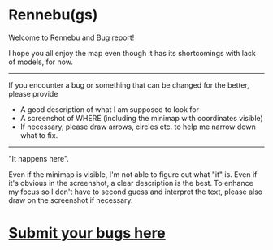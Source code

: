 # Rennebu(gs)
Welcome to Rennebu and Bug report!

I hope you all enjoy the map
even though it has its shortcomings with lack of models, for now.

----

If you encounter a bug or something that can be changed for the better, please provide
- A good description of what I am supposed to look for
- A screenshot of WHERE (including the minimap with coordinates visible)
- If necessary, please draw arrows, circles etc. to help me narrow down what to fix.

----

"It happens here".

Even if the minimap is visible, I'm not able to figure out what "it" is.
Even if it's obvious in the screenshot, a clear description is the best.
To enhance my focus so I don't have to second guess and interpret the text, please also draw on the screenshot if necessary.

# [Submit your bugs here](https://github.com/MapsOfNorway/rennebugs/issues)
